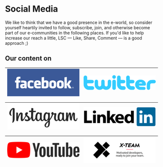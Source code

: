 # Social Media

We like to think that we have a good presence in the e-world, so consider yourself heartily invited to follow, subscribe, join, and otherwise become part of our e-communities in the following places. If you'd like to help increase our reach a little, LSC — Like, Share, Comment — is a good approach ;)

## Our content on

| [![Facebook](/assets/fb.png)](https://www.facebook.com/x.team/) | [![Twitter](/assets/tw.png)](https://twitter.com/xteam) |
| --- | --- |

| [![Instagram](/assets/ig.png)](https://instagram.com/xteam\_community) | [![LinkedIn](/assets/li.png)](https://www.linkedin.com/company/837266/) |
| --- | --- |

| [![YouTube](/assets/yt.png)](https://www.youtube.com/channel/UCAo_R1CP6IsA88l41ZpPpoQ) | [![X-Team's Blog](/assets/xt.png)](https://x-team.com/blog/) |
| --- | --- |
